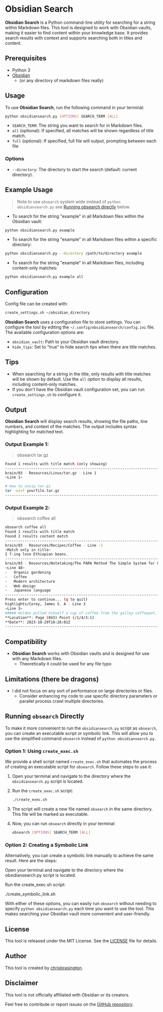 # Obsidian Search

**Obsidian Search** is a Python command-line utility for searching for a string within Markdown files. This tool is designed to work with Obsidian vaults, making it easier to find content within your knowledge base. It provides search results with context and supports searching both in titles and content.

## Prerequisites

- Python 3
- [Obsidian](https://obsidian.md/)
    - (or any directory of markdown files really)

## Usage

To use **Obsidian Search**, run the following command in your terminal:

```bash
python obsidiansearch.py [OPTIONS] SEARCH_TERM [ALL]
```

- `SEARCH_TERM`: The string you want to search for in Markdown files.
- `all` (optional): If specified, all matches will be shown regardless of title match.
- `full` (optional): If specified, full file will output, prompting between each file

### Options

- `--directory`: The directory to start the search (default: current directory).

## Example Usage

> Note to use `obsearch` system wide instead of `python obsidiansearch.py` see [Running obsearch directly](#running-obsearch-directly) below.


- To search for the string "example" in all Markdown files within the Obsidian vault:

```bash
python obsidiansearch.py example
```

- To search for the string "example" in all Markdown files within a specific directory:

```bash
python obsidiansearch.py --directory /path/to/directory example
```

- To search for the string "example" in all Markdown files, including content-only matches:

```bash
python obsidiansearch.py example all
```

## Configuration

Config file can be created with:

```bash
create_settings.sh ~/obsidian_directory
```

**Obsidian Search** uses a configuration file to store settings. You can configure the tool by editing the `~/.config/obsidiansearch/config.ini` file. The available configuration options are:

- `obsidian_vault`: Path to your Obsidian vault directory.
- `hide_tips`: Set to "true" to hide search tips when there are title matches. 

## Tips

- When searching for a string in the title, only results with title matches will be shown by default. Use the `all` option to display all results, including content-only matches.
- If you don't have the Obsidian vault configuration set, you can run `create_settings.sh` to configure it.

## Output

**Obsidian Search** will display search results, showing the file paths, line numbers, and context of the matches. The output includes syntax highlighting for matched text.

### Output Example 1:

> obsearch tar.gz
```bash
Found 1 results with title match (only showing)
--------------------------------------------------------------------------------
brain/03 - Resources/Linux/tar.gz - Line 1
~Line 1~

# How to unzip tar.gz
tar -xzvf yourfile.tar.gz
--------------------------------------------------------------------------------
```

### Output Example 2:

> obsearch coffee all

```bash
obsearch coffee all
Found 1 results with title match
Found 2 results content match
--------------------------------------------------------------------------------
brain/03 - Resources/Recipes/Coffee - Line -1
~Match only in title~
I f-ing love Ethiopian beans.
--------------------------------------------------------------------------------
brain/03 - Resources/Notetaking/The PARA Method The Simple System for Organizing Your Digital Life in Seconds - Line 48
~Line 48~
-   Organic gardening
-   Coffee
-   Modern architecture
-   Web design
-   Japanese language
--------------------------------------------------------------------------------
Press enter to continue... (q to quit)
highlights/Corey, James S. A - Line 3
~Line 3~
##### Holden pulled himself a cup of coffee from the galley coffeepot, and the strong smell filled the room.
**Location**: Page (043) Point (/1/4/3:1)
**Date**: 2023-10-29T18:26:01Z
--------------------------------------------------------------------------------
```

## Compatibility

- **Obsidian Search** works with Obsidian vaults and is designed for use with any Markdown files.
    - Theoretically it could be used for any file typo

## Limitations (there be dragons)

- I did not focus on any sort of performance on large directories or files. 
    - Consider enhancing my code to use specific directory parameters or parallel process crawl multiple directories.

## Running `obsearch` Directly

To make it more convenient to run the `obsidiansearch.py` script as `obsearch`, you can create an executable script or symbolic link. This will allow you to use the simplified command `obsearch` instead of `python obsidiansearch.py`.

### Option 1: Using `create_exec.sh`

We provide a shell script named `create_exec.sh` that automates the process of creating an executable script for `obsearch`. Follow these steps to use it:

1. Open your terminal and navigate to the directory where the `obsidiansearch.py` script is located.

2. Run the `create_exec.sh` script:

    ```bash
    ./create_exec.sh
    ```

3. The script will create a new file named `obsearch` in the same directory. This file will be marked as executable.

4. Now, you can run `obsearch` directly in your terminal:

    ```bash
    obsearch [OPTIONS] SEARCH_TERM [ALL]
    ```

### Option 2: Creating a Symbolic Link

Alternatively, you can create a symbolic link manually to achieve the same result. Here are the steps:

Open your terminal and navigate to the directory where the obsidiansearch.py script is located.

Run the create_exec.sh script:

./create_symbolic_link.sh

With either of these options, you can easily run `obsearch` without needing to specify `python obsidiansearch.py` each time you want to use the tool. This makes searching your Obsidian vault more convenient and user-friendly.


## License

This tool is released under the MIT License. See the [LICENSE](LICENSE) file for details.

## Author

This tool is created by [chrisbrasington](github.com/chrisbrasington).

## Disclaimer

This tool is not officially affiliated with Obsidian or its creators.

Feel free to contribute or report issues on the [GitHub repository](hhttps://github.com/chrisbrasington/obsidiansearch).
